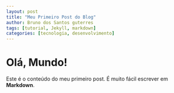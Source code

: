 ```yaml
---
layout: post
title: "Meu Primeiro Post do Blog"
author: Bruno dos Santos guterres
tags: [tutorial, Jekyll, markdown]
categories: [tecnologia, desenvolvimento]
---
```


# Olá, Mundo!

Este é o conteúdo do meu primeiro post. É muito fácil escrever em **Markdown**.